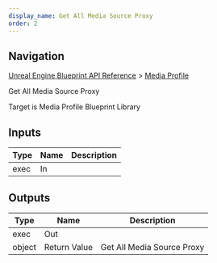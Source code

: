 ```yaml
---
display_name: Get All Media Source Proxy
order: 2
---
```

## Navigation

[Unreal Engine Blueprint API Reference](https://dev.epicgames.com/documentation/en-us/unreal-engine/BlueprintAPI) > [Media Profile](https://dev.epicgames.com/documentation/en-us/unreal-engine/BlueprintAPI/MediaProfile)

Get All Media Source Proxy

Target is Media Profile Blueprint Library

## Inputs

| Type | Name | Description |
| --- | --- | --- |
| exec | In |  |

## Outputs

| Type | Name | Description |
| --- | --- | --- |
| exec | Out |  |
| object | Return Value | Get All Media Source Proxy |
